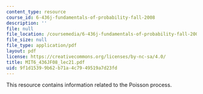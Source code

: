 ```yaml
---
content_type: resource
course_id: 6-436j-fundamentals-of-probability-fall-2008
description: ''
file: null
file_location: /coursemedia/6-436j-fundamentals-of-probability-fall-2008/9f1d15399b62b71a4c7949519a7d23fd_MIT6_436JF08_lec21.pdf
file_size: null
file_type: application/pdf
layout: pdf
license: https://creativecommons.org/licenses/by-nc-sa/4.0/
title: MIT6_436JF08_lec21.pdf
uid: 9f1d1539-9b62-b71a-4c79-49519a7d23fd
---
```

This resource contains information related to the Poisson process.